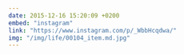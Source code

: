 ```yaml
---
date: 2015-12-16 15:20:09 +0200
embed: "instagram"
link: "https://www.instagram.com/p/_WbbHcqdwa/"
img: "/img/life/00104_item.md.jpg"
---
```

